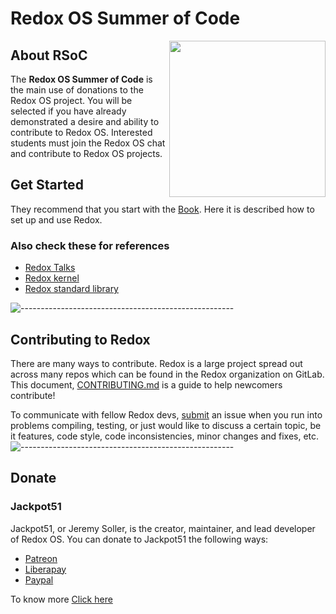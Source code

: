 
# Redox OS Summer of Code

<img src="https://user-images.githubusercontent.com/87390353/140606024-b0b682af-08cb-4bf0-84a7-9866fadc8b1c.jpg" width="250" align = "right"/>

## About RSoC

The **Redox OS Summer of Code** is the main use of donations to the Redox OS project. You will be selected if you have already demonstrated a desire and ability to contribute 
to Redox OS. Interested students must join the Redox OS chat and contribute to Redox OS projects.


## Get Started

They recommend that you start with the [Book](https://doc.redox-os.org/book/). Here it is described how to set up and use Redox.
### Also check these for references
- [Redox Talks](https://www.redox-os.org/talks/)
- [Redox kernel](https://doc.redox-os.org/kernel/kernel/)
- [Redox standard library](https://doc.redox-os.org/std/std/)

![-----------------------------------------------------](https://raw.githubusercontent.com/andreasbm/readme/master/assets/lines/rainbow.png)


## Contributing to Redox
There are many ways to contribute.
Redox is a large project spread out across many repos which can be found in the Redox organization on GitLab. This document, 
[CONTRIBUTING.md](https://gitlab.redox-os.org/redox-os/redox/blob/master/CONTRIBUTING.md) is a guide to help
newcomers contribute!

To communicate with fellow Redox devs, [submit](https://discourse.redox-os.org/) an issue when you run into problems 
compiling, testing, or just would like to discuss a certain topic, be it features, code style, code inconsistencies, minor changes and fixes, etc.
![-----------------------------------------------------](https://raw.githubusercontent.com/andreasbm/readme/master/assets/lines/rainbow.png)

## Donate
### Jackpot51
Jackpot51, or Jeremy Soller, is the creator, maintainer, and lead developer of Redox OS.
You can donate to Jackpot51 the following ways:

- [Patreon](https://www.patreon.com/redox_os)
- [Liberapay](https://liberapay.com/redox_os)
- [Paypal](https://www.paypal.com/paypalme/redoxos)

To know more [Click here](https://www.redox-os.org/rsoc/)


